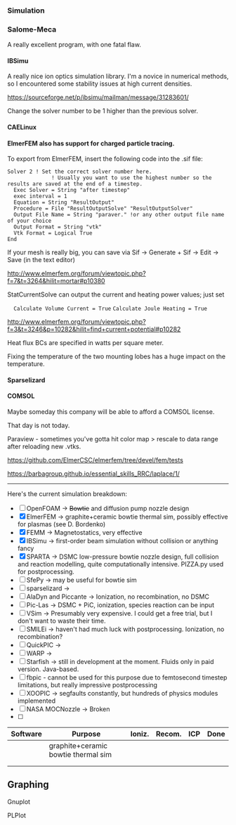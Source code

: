 ### Simulation

### Salome-Meca

A really excellent program, with one fatal flaw.

#### IBSimu

A really nice ion optics simulation library. I'm a novice in numerical methods, so I encountered some stability issues at high current densities. 

https://sourceforge.net/p/ibsimu/mailman/message/31283601/

Change the solver number to be 1 higher than the previous solver.

#### CAELinux

#### ElmerFEM also has support for charged particle tracing.

To export from ElmerFEM, insert the following code into the .sif file: 

```
Solver 2 ! Set the correct solver number here.
              ! Usually you want to use the highest number so the results are saved at the end of a timestep.
  Exec Solver = String "after timestep"
  exec interval = 1
  Equation = String "ResultOutput"
  Procedure = File "ResultOutputSolve" "ResultOutputSolver"
  Output File Name = String "paraver." !or any other output file name of your choice
  Output Format = String "vtk"
  Vtk Format = Logical True
End
```

If your mesh is really big, you can save via Sif -> Generate + Sif -> Edit -> Save (in the text editor)

http://www.elmerfem.org/forum/viewtopic.php?f=7&t=3264&hilit=mortar#p10380

StatCurrentSolve can output the current and heating power values; just set

`  Calculate Volume Current = True`
  `Calculate Joule Heating = True`

http://www.elmerfem.org/forum/viewtopic.php?f=3&t=3246&p=10282&hilit=find+current+potential#p10282

Heat flux BCs are specified in watts per square meter. 

Fixing the temperature of the two mounting lobes has a huge impact on the temperature. 

#### Sparselizard

#### COMSOL

Maybe someday this company will be able to afford a COMSOL license.

That day is not today.



Paraview - sometimes you've gotta hit color map > rescale to data range after reloading new .vtks.

https://github.com/ElmerCSC/elmerfem/tree/devel/fem/tests

https://barbagroup.github.io/essential_skills_RRC/laplace/1/







<hr>

Here's the current simulation breakdown:

- [ ] OpenFOAM -> ~~Bowtie~~ and diffusion pump nozzle design
- [x] ElmerFEM -> graphite+ceramic bowtie thermal sim, possibly effective for plasmas (see D. Bordenko)
- [x] FEMM -> Magnetostatics, very effective
- [x] IBSimu -> first-order beam simulation without collision or anything fancy
- [x] SPARTA -> DSMC low-pressure bowtie nozzle design, full collision and reaction modelling, quite computationally intensive. PIZZA.py used for postprocessing.
- [ ] SfePy -> may be useful for bowtie sim
- [ ] sparselizard -> 
- [ ] AlaDyn and Piccante -> Ionization, no recombination, no DSMC
- [ ] Pic-Las -> DSMC + PiC, ionization, species reaction can be input
- [ ] VSim -> Presumably very expensive. I could get a free trial, but I don't want to waste their time.
- [ ] SMILEi -> haven't had much luck with postprocessing. Ionization, no recombination?
- [ ] QuickPIC -> 
- [ ] WARP -> 
- [ ] Starfish -> still in development at the moment. Fluids only in paid version. Java-based.
- [ ] fbpic - cannot be used for this purpose due to femtosecond timestep limitations, but really impressive postprocessing
- [ ] XOOPIC -> segfaults constantly, but hundreds of physics modules implemented
- [ ] NASA MOCNozzle -> Broken 
- [ ] 

| Software | Purpose                             | Ioniz. | Recom. | ICP  | Done |
| -------- | ----------------------------------- | ------ | ------ | ---- | ---- |
|          | graphite+ceramic bowtie thermal sim |        |        |      |      |
|          |                                     |        |        |      |      |
|          |                                     |        |        |      |      |

## Graphing

Gnuplot 

PLPlot
